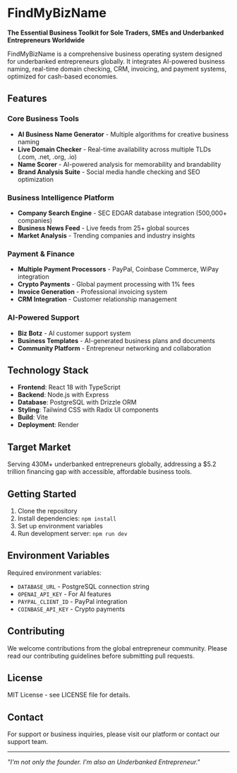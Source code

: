 # FindMyBizName

**The Essential Business Toolkit for Sole Traders, SMEs and Underbanked Entrepreneurs Worldwide**

FindMyBizName is a comprehensive business operating system designed for underbanked entrepreneurs globally. It integrates AI-powered business naming, real-time domain checking, CRM, invoicing, and payment systems, optimized for cash-based economies.

## Features

### Core Business Tools
- **AI Business Name Generator** - Multiple algorithms for creative business naming
- **Live Domain Checker** - Real-time availability across multiple TLDs (.com, .net, .org, .io)
- **Name Scorer** - AI-powered analysis for memorability and brandability
- **Brand Analysis Suite** - Social media handle checking and SEO optimization

### Business Intelligence Platform
- **Company Search Engine** - SEC EDGAR database integration (500,000+ companies)
- **Business News Feed** - Live feeds from 25+ global sources
- **Market Analysis** - Trending companies and industry insights

### Payment & Finance
- **Multiple Payment Processors** - PayPal, Coinbase Commerce, WiPay integration
- **Crypto Payments** - Global payment processing with 1% fees
- **Invoice Generation** - Professional invoicing system
- **CRM Integration** - Customer relationship management

### AI-Powered Support
- **Biz Botz** - AI customer support system
- **Business Templates** - AI-generated business plans and documents
- **Community Platform** - Entrepreneur networking and collaboration

## Technology Stack

- **Frontend**: React 18 with TypeScript
- **Backend**: Node.js with Express
- **Database**: PostgreSQL with Drizzle ORM
- **Styling**: Tailwind CSS with Radix UI components
- **Build**: Vite
- **Deployment**: Render

## Target Market

Serving 430M+ underbanked entrepreneurs globally, addressing a $5.2 trillion financing gap with accessible, affordable business tools.

## Getting Started

1. Clone the repository
2. Install dependencies: `npm install`
3. Set up environment variables
4. Run development server: `npm run dev`

## Environment Variables

Required environment variables:
- `DATABASE_URL` - PostgreSQL connection string
- `OPENAI_API_KEY` - For AI features
- `PAYPAL_CLIENT_ID` - PayPal integration
- `COINBASE_API_KEY` - Crypto payments

## Contributing

We welcome contributions from the global entrepreneur community. Please read our contributing guidelines before submitting pull requests.

## License

MIT License - see LICENSE file for details.

## Contact

For support or business inquiries, please visit our platform or contact our support team.

---

*"I'm not only the founder. I'm also an Underbanked Entrepreneur."*
